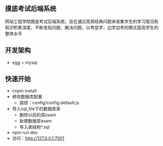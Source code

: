 ## 摸底考试后端系统
网站工程学院摸底考试后端系统，旨在通过高频经典问题来收集学生的学习情况和知识积累深度，不断发现问题、解决问题，以考促学，边学边考的模式提高学生的整体水平

## 开发架构
- egg + mysql

## 快速开始
-  cnpm install
-  修改数据库配置
    - 路径：config/config.default.js
-  导入sql_file下的数据库表
    - 删除以前的库exam
    - 新建数据库exam
    - 导入表结构*.sql
-  npm run dev
-  访问：http://127.0.0.1:7001

